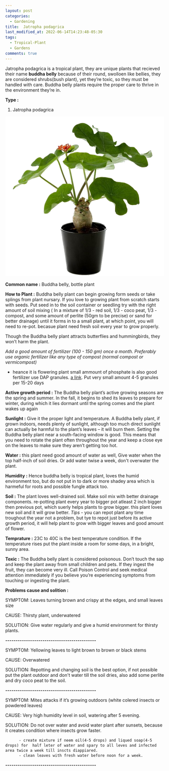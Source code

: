```yaml
---
layout: post
categories:
  - Gardening
title:  Jatropha podagrica
last_modified_at: 2022-06-14T14:23:48-05:30
tags:   
  - Tropical-Plant
  - Gardens
comments: true
---
```


Jatropha podagrica is a tropical plant, they are unique plants that recieved their name **buddha belly** because of their round, swolloen like bellies, they are considered shrubs(bush plant), yet they’re toxic, so they must be handled with care. Buddha belly plants require the proper care to thrive in the environment they’re in.

**Type :**

1) Jatropha podagrica

![Photo 1: Jatropha podagrica](/assets/buddhabelly_1.jpeg)

**Common name :** Buddha belly, bottle plant

**How to Plant :**
Buddha belly plant can begin growing form seeds or take splings from plant nursary.
If you love to growing plant from scratch starts with seeds.
Put seed in to the soil container or seedling try with the right amount of soil mixing ( In a mixture of 1/3 - red soil, 1/3 - coco peat, 1/3 - compost, and some amount of perlite (50gm to be precise) or sand for better drainage)
until it forms in to a small plant, at which point, you will need to re-pot. becasue plant need fresh soil every year to grow properly.

Though the Buddha belly plant attracts butterflies and hummingbirds, they won’t harm the plant.

*Add a good amount of fertilizer (100 - 150 gm) once a month. Preferably use organic fertilizer like any type of compost (normal compost or vermicompost)*
 - heance it is flowering plant small ammount of phosphate is also good fertilizer use DAP granules. [a link](https://theaffordableorganicstore.com/product/dap-phosphate-granules/). Put very small amount 4-5 granules per 15-20 days

**Active growth period :** The Buddha belly plant’s active growing seasons are the spring and summer. In the fall, it begins to shed its leaves to prepare for winter, during which it lies dormant until the spring comes and the plant wakes up again

**Sunlight :** Give it the proper light and temperature. A Buddha belly plant, if grown indoors, needs plenty of sunlight, although too much direct sunlight can actually be harmful to the plant’s leaves – it will burn them. Setting the Buddha belly plant near a south-facing window is good. This means that you need to rotate the plant often throughout the year and keep a close eye on the leaves to make sure they aren’t getting too hot.

**Water :** this plant need good amount of water as well, Give water when the top half-inch of soil dries. Or add water twise a week, don't overwater the plant.

**Humidity :** Hence buddha belly is tropical plant, loves the humid environment too, but do not put in to dark or more shadey area which is harmeful for roots and possible fungle attack too.

**Soil :** The plant loves well-drained soil. Make soil mix with better drainage components. re-potting plant every year to bigger pot atleast 2 inch bigger then previous pot, which suerly helps plants to grow bigger. this plant loves new soil and it will grow better.
*Tips -* you can repot plant any time troughout the year not a problem, but tye to repot just before its active growth period, it will help plant to grow with bigger leaves and good amount of flower.

**Temprature :** 23C to 40C is the best temperature condition. If the temperature rises put the plant inside a room for some days, in a bright, sunny area.

**Toxic :** The Buddha belly plant is considered poisonous. Don’t touch the sap and keep the plant away from small children and pets. If they ingest the fruit, they can become very ill. Call Poison Control and seek medical attention immediately if you believe you’re experiencing symptoms from touching or ingesting the plant.

**Problems cause and solition :**

SYMPTOM: Leaves turning brown and crispy at the edges, and small leaves size

CAUSE: Thirsty plant, underwatered

SOLUTION: Give water regularly and give a humid environment for thirsty plants.

**--------------------------------------------**

SYMPTOM: Yellowing leaves to light brown to brown or black stems

CAUSE: Overwatered

SOLUTION: Repotting and changing soil is the best option, if not possible put the plant outdoor and don't water till the soil dries, also add some perlite and dry coco peat to the soil.

**--------------------------------------------**

SYMPTOM: Mites attacks if it’s growing outdoors (white colered insects or powdered leaves)

CAUSE: Very high humidity level in soil, watering after 5 evening.

SOLUTION: Do not over water and avoid water plant after sunsets, because it  creates condition where insects grow faster.
          
          - create mixture if neem oil(4-5 drops) and liqued soap(4-5 drops) for  half leter of water and spary to all leves and infected area twice a week till inscts diappiared.
          - clean leaves with fresh water before noon for a week.

**--------------------------------------------**